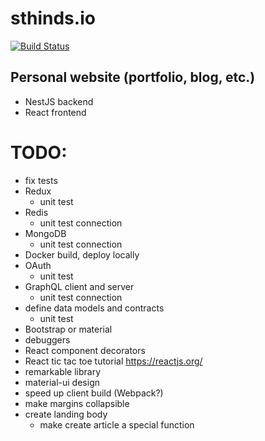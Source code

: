# sthinds.io

[![Build Status](https://app.travis-ci.com/sth144/sthinds.io.svg?branch=master)](https://app.travis-ci.com/sth144/sthinds.io)

## Personal website (portfolio, blog, etc.)

- NestJS backend
- React frontend

# TODO:
- fix tests
- Redux
  - unit test 
- Redis
  - unit test connection
- MongoDB
  - unit test connection
- Docker build, deploy locally
- OAuth 
  - unit test
- GraphQL client and server
  - unit test connection
- define data models and contracts
  - unit test
- Bootstrap or material
- debuggers
- React component decorators
- React tic tac toe tutorial https://reactjs.org/
- remarkable library
- material-ui design
- speed up client build (Webpack?)
- make margins collapsible
- create landing body
  - make create article a special function
